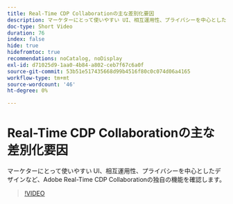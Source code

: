```yaml
---
title: Real-Time CDP Collaborationの主な差別化要因
description: マーケターにとって使いやすい UI、相互運用性、プライバシーを中心としたデザインなど、Adobe Real-Time CDP Collaborationの独自の機能を確認します。
doc-type: Short Video
duration: 76
index: false
hide: true
hidefromtoc: true
recommendations: noCatalog, noDisplay
exl-id: d71025d9-1aa0-4b84-a802-ceb7f67c6a0f
source-git-commit: 53b51e517435668d99b4516f80c0c074d06a4165
workflow-type: tm+mt
source-wordcount: '46'
ht-degree: 0%

---
```


# Real-Time CDP Collaborationの主な差別化要因

マーケターにとって使いやすい UI、相互運用性、プライバシーを中心としたデザインなど、Adobe Real-Time CDP Collaborationの独自の機能を確認します。

<!-- 62_OS511_3442426_75_key-differentiators-of-realtime-cdp-collaboration -->
>[!VIDEO](https://video.tv.adobe.com/v/3458280/?learn=on&enablevpops=true)

